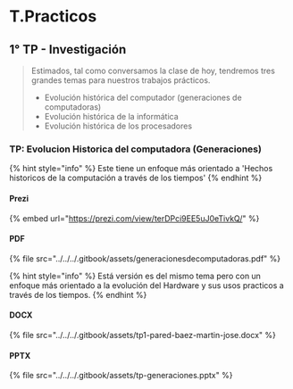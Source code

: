 # T.Practicos

## 1° TP - Investigación

> Estimados, tal como conversamos la clase de hoy, tendremos tres grandes temas para nuestros trabajos prácticos.
>
> * Evolución histórica del computador \(generaciones de computadoras\)
> * Evolución histórica de la informática
> * Evolución histórica de los procesadores

### TP: Evolucion Historica del computadora \(Generaciones\)

{% hint style="info" %}
Este tiene un enfoque más orientado a 'Hechos historicos de la computación a través de los tiempos'
{% endhint %}

#### Prezi

{% embed url="https://prezi.com/view/terDPci9EE5uJ0eTivkQ/" %}

#### PDF

{% file src="../../../.gitbook/assets/generacionesdecomputadoras.pdf" %}

{% hint style="info" %}
Está versión es del mismo tema pero con un enfoque más orientado a la evolución del Hardware y sus usos practicos a través de los tiempos.
{% endhint %}

#### DOCX

{% file src="../../../.gitbook/assets/tp1-pared-baez-martin-jose.docx" %}

#### PPTX

{% file src="../../../.gitbook/assets/tp-generaciones.pptx" %}

